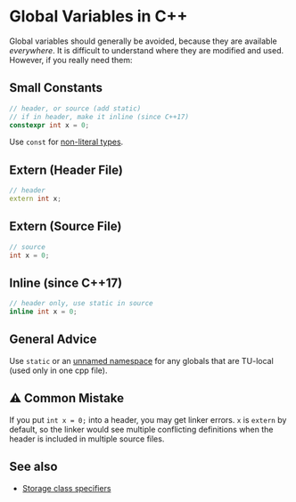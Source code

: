 # Global Variables in C++

Global variables should generally be avoided, because they are available _everywhere_. It is difficult to understand
where they are modified and used. However, if you really need them:

## Small Constants

```cpp
// header, or source (add static)
// if in header, make it inline (since C++17)
constexpr int x = 0;
```

Use `const` for [non-literal types](https://en.cppreference.com/w/cpp/named_req/LiteralType).

<!-- inline -->

## Extern (Header File)

```cpp
// header
extern int x;
```

<!-- inline -->

## Extern (Source File)

```cpp
// source
int x = 0;
```

## Inline (since C++17)

```cpp
// header only, use static in source
inline int x = 0;
```

<!-- inline -->

## General Advice

Use `static` or an [unnamed namespace](https://en.cppreference.com/w/cpp/language/namespace#Unnamed_namespaces) for any
globals that are TU-local (used only in one cpp file).

<!-- inline -->

## :warning: Common Mistake

If you put `int x = 0;` into a header, you may get linker errors. `x` is `extern` by default, so the linker would see
multiple conflicting definitions when the header is included in multiple source files.

## See also

- [Storage class specifiers](https://en.cppreference.com/w/cpp/language/storage_duration)

